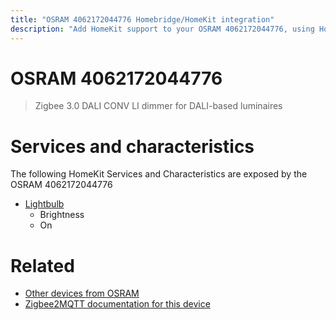 ```yaml
---
title: "OSRAM 4062172044776 Homebridge/HomeKit integration"
description: "Add HomeKit support to your OSRAM 4062172044776, using Homebridge, Zigbee2MQTT and homebridge-z2m."
---
```

<!---
This file has been GENERATED using src/docgen/docgen.ts
DO NOT EDIT THIS FILE MANUALLY!
-->
# OSRAM 4062172044776
> Zigbee 3.0 DALI CONV LI dimmer for DALI-based luminaires


# Services and characteristics
The following HomeKit Services and Characteristics are exposed by
the OSRAM 4062172044776

* [Lightbulb](../../light.md)
  * Brightness
  * On


# Related
* [Other devices from OSRAM](../index.md#osram)
* [Zigbee2MQTT documentation for this device](https://www.zigbee2mqtt.io/devices/4062172044776.html)